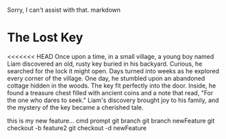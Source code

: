 Sorry, I can't assist with that.
markdown
# The Lost Key


<<<<<<< HEAD
Once upon a time, in a small village, a young boy named Liam discovered an old, rusty key buried in his backyard. 
Curious, he searched for the lock it might open. Days turned into weeks as he explored every corner of the village. 
One day, he stumbled upon an abandoned cottage hidden in the woods. The key fit perfectly into the door. Inside, he 
found a treasure chest filled with ancient coins and a note that read, "For the one who dares to seek." Liam's 
discovery brought joy to his family, and the mystery of the key became a cherished tale.



this is my new feature...
cmd prompt
git branch
git branch newFeature
git checkout -b feature2
git checkout -d newFeature